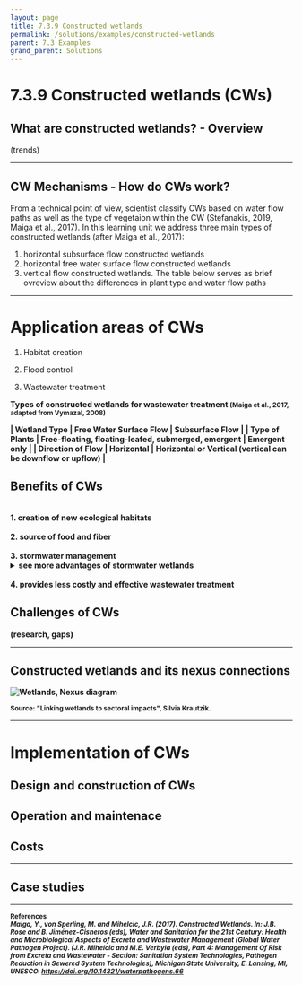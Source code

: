 ```yaml
---
layout: page
title: 7.3.9 Constructed wetlands
permalink: /solutions/examples/constructed-wetlands
parent: 7.3 Examples
grand_parent: Solutions
---
```

# **7.3.9 Constructed wetlands (CWs)**

## What are constructed wetlands? - Overview

(trends)

<hr/>

## CW Mechanisms - How do CWs work? 

From a technical point of view, scientist classify CWs based on water flow paths as well as the type of vegetaion within the CW (Stefanakis, 2019, Maiga et al., 2017). In this learning unit we address three main types of constructed wetlands (after Maiga et al., 2017): 

1. horizontal subsurface flow constructed wetlands
2. horizontal free water surface flow constructed wetlands
3. vertical flow constructed wetlands. The table below serves as brief ovreview about the differences in plant type and water flow paths


<hr/>

# **Application areas of CWs**

1. Habitat creation

2. Flood control

3. Wastewater treatment

<b>Types of constructed wetlands for wastewater treatment<b> <small> (Maiga et al., 2017, adapted from Vymazal, 2008) </small>

| **Wetland Type**      | Free Water Surface Flow | Subsurface Flow     |
| **Type of Plants**      | Free-floating, floating-leafed, submerged, emergent | Emergent only |
| **Direction of Flow**   | Horizontal        | Horizontal or Vertical (vertical can be downflow or upflow) |



## Benefits of CWs
<br>
1. creation of new ecological habitats <br>
<br>
2. source of food and fiber <br>
<br>
3. stormwater management    
<details><summary>see more advantages of stormwater wetlands</summary>
<p>
Advantages, <small>Stefanakis, 2019</small> <br>
- reduction in runoff volumes, peak flows and duration <br>
- protection of downstream water resources <br>
- reducing risks of flooding <br>
- reducing  risks associated with combined sewer overflow <br>
- water quality improvement <br>
- enhancement of groundwater recharge/discharge <br>
- increase of runoff infiltration <br>
- sediment stabilization <br>
- <i>co-benefit:</i>creation of wildlife habitat <br>
- options for recreation activities <br>

</p>
</details>
<br>
4. provides less costly and effective wastewater treatment


## Challenges of CWs
(research, gaps)

<hr/>

## Constructed wetlands and its nexus connections


<img src="/wef-nexus-online-course/assets/wetland-nexus.jpg" alt="Wetlands, Nexus diagram">
<p><small>Source: "Linking wetlands to sectoral impacts", Silvia Krautzik.</small></p>
<p><small>   </small></p>

<hr/>

# **Implementation of CWs**

## Design and construction of CWs

## Operation and maintenace 

## Costs

<hr/>

## Case studies


<hr/>

<small><b>References</b> <br>
<i>Maiga, Y., von Sperling, M. and Mihelcic, J.R. (2017). Constructed Wetlands. In: J.B. Rose and B. Jiménez-Cisneros (eds), Water and Sanitation for the 21st Century: Health and Microbiological Aspects of Excreta and Wastewater Management (Global Water Pathogen Project). (J.R. Mihelcic and M.E. Verbyla (eds), Part 4: Management Of Risk from Excreta and Wastewater - Section: Sanitation System Technologies, Pathogen Reduction in Sewered System Technologies), Michigan State University, E. Lansing, MI, UNESCO. <a href="https://doi.org/10.14321/waterpathogens.66">https://doi.org/10.14321/waterpathogens.66 </a> </i> </small>